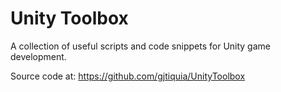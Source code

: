 # Unity Toolbox

A collection of useful scripts and code snippets for Unity game development.

Source code at: https://github.com/gjtiquia/UnityToolbox
